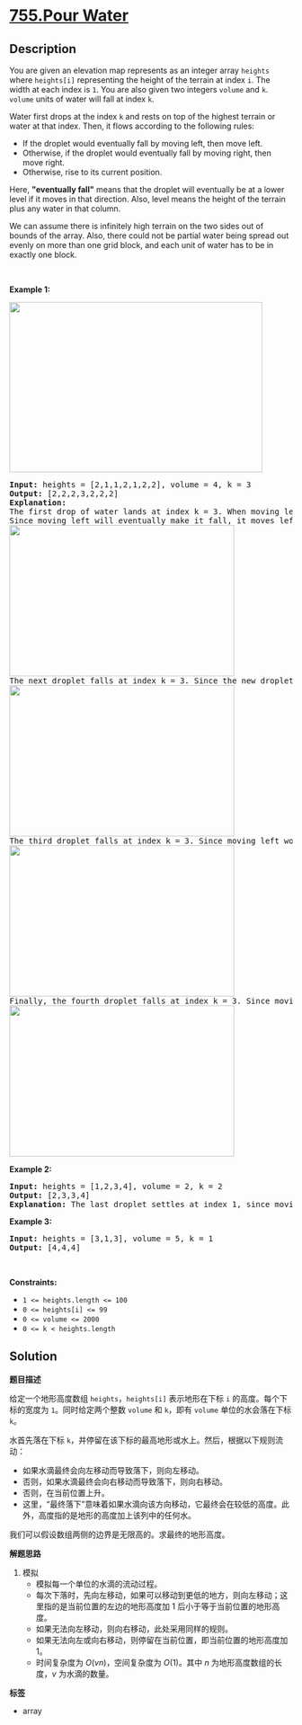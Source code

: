 # [755.Pour Water](https://leetcode.com/problems/pour-water/description/)

## Description

<p>You are given an elevation map represents as an integer array <code>heights</code> where <code>heights[i]</code> representing the height of the terrain at index <code>i</code>. The width at each index is <code>1</code>. You are also given two integers <code>volume</code> and <code>k</code>. <code>volume</code> units of water will fall at index <code>k</code>.</p>

<p>Water first drops at the index <code>k</code> and rests on top of the highest terrain or water at that index. Then, it flows according to the following rules:</p>

<ul>
  <li>If the droplet would eventually fall by moving left, then move left.</li>
  <li>Otherwise, if the droplet would eventually fall by moving right, then move right.</li>
  <li>Otherwise, rise to its current position.</li>
</ul>

<p>Here, <strong>&quot;eventually fall&quot;</strong> means that the droplet will eventually be at a lower level if it moves in that direction. Also, level means the height of the terrain plus any water in that column.</p>

<p>We can assume there is infinitely high terrain on the two sides out of bounds of the array. Also, there could not be partial water being spread out evenly on more than one grid block, and each unit of water has to be in exactly one block.</p>

<p>&nbsp;</p>
<p><strong class="example">Example 1:</strong></p>
<img alt="" src="https://fastly.jsdelivr.net/gh/doocs/leetcode@main/solution/0700-0799/0755.Pour%20Water/images/pour11-grid.jpg" style="width: 450px; height: 303px;" />
<pre>
<strong>Input:</strong> heights = [2,1,1,2,1,2,2], volume = 4, k = 3
<strong>Output:</strong> [2,2,2,3,2,2,2]
<strong>Explanation:</strong>
The first drop of water lands at index k = 3. When moving left or right, the water can only move to the same level or a lower level. (By level, we mean the total height of the terrain plus any water in that column.)
Since moving left will eventually make it fall, it moves left. (A droplet &quot;made to fall&quot; means go to a lower height than it was at previously.) Since moving left will not make it fall, it stays in place.
<img alt="" src="https://fastly.jsdelivr.net/gh/doocs/leetcode@main/solution/0700-0799/0755.Pour%20Water/images/pour12-grid.jpg" style="width: 400px; height: 269px;" />
The next droplet falls at index k = 3. Since the new droplet moving left will eventually make it fall, it moves left. Notice that the droplet still preferred to move left, even though it could move right (and moving right makes it fall quicker.)
<img alt="" src="https://fastly.jsdelivr.net/gh/doocs/leetcode@main/solution/0700-0799/0755.Pour%20Water/images/pour13-grid.jpg" style="width: 400px; height: 269px;" />
The third droplet falls at index k = 3. Since moving left would not eventually make it fall, it tries to move right. Since moving right would eventually make it fall, it moves right.
<img alt="" src="https://fastly.jsdelivr.net/gh/doocs/leetcode@main/solution/0700-0799/0755.Pour%20Water/images/pour14-grid.jpg" style="width: 400px; height: 269px;" />
Finally, the fourth droplet falls at index k = 3. Since moving left would not eventually make it fall, it tries to move right. Since moving right would not eventually make it fall, it stays in place.
<img alt="" src="https://fastly.jsdelivr.net/gh/doocs/leetcode@main/solution/0700-0799/0755.Pour%20Water/images/pour15-grid.jpg" style="width: 400px; height: 269px;" />
</pre>

<p><strong class="example">Example 2:</strong></p>

<pre>
<strong>Input:</strong> heights = [1,2,3,4], volume = 2, k = 2
<strong>Output:</strong> [2,3,3,4]
<strong>Explanation:</strong> The last droplet settles at index 1, since moving further left would not cause it to eventually fall to a lower height.
</pre>

<p><strong class="example">Example 3:</strong></p>

<pre>
<strong>Input:</strong> heights = [3,1,3], volume = 5, k = 1
<strong>Output:</strong> [4,4,4]
</pre>

<p>&nbsp;</p>
<p><strong>Constraints:</strong></p>

<ul>
  <li><code>1 &lt;= heights.length &lt;= 100</code></li>
  <li><code>0 &lt;= heights[i] &lt;= 99</code></li>
  <li><code>0 &lt;= volume &lt;= 2000</code></li>
  <li><code>0 &lt;= k &lt; heights.length</code></li>
</ul>

## Solution

**题目描述**

给定一个地形高度数组 `heights`，`heights[i]` 表示地形在下标 `i` 的高度。每个下标的宽度为 `1`。同时给定两个整数 `volume` 和 `k`，即有 `volume` 单位的水会落在下标 `k`。

水首先落在下标 `k`，并停留在该下标的最高地形或水上。然后，根据以下规则流动：

- 如果水滴最终会向左移动而导致落下，则向左移动。
- 否则，如果水滴最终会向右移动而导致落下，则向右移动。
- 否则，在当前位置上升。
- 这里，“最终落下”意味着如果水滴向该方向移动，它最终会在较低的高度。此外，高度指的是地形的高度加上该列中的任何水。

我们可以假设数组两侧的边界是无限高的。求最终的地形高度。

**解题思路**

1. 模拟
   - 模拟每一个单位的水滴的流动过程。
   - 每次下落时，先向左移动，如果可以移动到更低的地方，则向左移动；这里指的是当前位置的左边的地形高度加 1 后小于等于当前位置的地形高度。
   - 如果无法向左移动，则向右移动，此处采用同样的规则。
   - 如果无法向左或向右移动，则停留在当前位置，即当前位置的地形高度加 1。
   - 时间复杂度为 $O(vn)$，空间复杂度为 $O(1)$。其中 $n$ 为地形高度数组的长度，$v$ 为水滴的数量。

**标签**

- array
